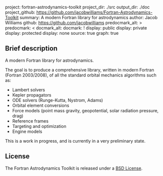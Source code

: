 project: fortran-astrodynamics-toolkit
project_dir: ./src
output_dir: ./doc
project_github: https://github.com/jacobwilliams/Fortran-Astrodynamics-Toolkit
summary: A modern Fortran library for astrodynamics
author: Jacob Williams
github: https://github.com/jacobwilliams
predocmark_alt: >
predocmark: <
docmark_alt:
docmark: !
display: public
display: private
display: protected
display: none
source: true
graph: true

Brief description
---------------

A modern Fortran library for astrodynamics.

The goal is to produce a comprehensive library, written in modern Fortran (Fortran 2003/2008), 
of all the standard orbital mechanics algorithms such as:

 * Lambert solvers
 * Kepler propagators
 * ODE solvers (Runge-Kutta, Nystrom, Adams)
 * Orbital element conversions
 * Force models (point mass gravity, geopotential, solar radiation pressure, drag)
 * Reference frames
 * Targeting and optimization
 * Engine models

This is a work in progress, and is currently in a very preliminary state.  


License
---------------

The Fortran Astrodynamics Toolkit is released under a [BSD License](https://raw.githubusercontent.com/jacobwilliams/Fortran-Astrodynamics-Toolkit/master/LICENSE).
